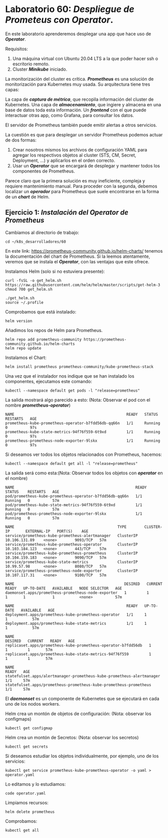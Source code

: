 # Laboratorio 60: ***Despliegue de Prometeus con Operator***.
 
En este laboratorio aprenderemos desplegar una app que hace uso de ***Operator***.

Requisitos:

1. Una máquina virtual con Ubuntu 20.04 LTS a la que poder hacer ssh o escritorio remoto.
2. Cluster ***Minikube*** iniciado.

La monitorización del cluster es crítica. ***Prometheus*** es una solución de monitorización para Kubernetes muy usada. Su arquitectura tiene tres capas:

La capa de ***captura de métrica***, que recopìla información del cluster de Kubernetes. Una capa de ***almacenamiento***, que ingiere y almacena en una base de datos toda esta información. Un ***frontend*** con el que puede interactuar otras app, como Grafana, para consultar los datos.

El servidor de Prometheus también puede emitir alertas a otros servicios.

La cuestión es que para desplegar un servidor Prometheus podemos actuar de dos formas:

1. Crear nosotros mismos los archivos de configuración YAML para agregar los respectivos objetos al cluster (STS, CM, Secret, Deployment, ...) y aplicarlos en el orden correcto.
2. Usar un ***Operator*** que se encargará de desplegar y mantener todos los componentes de Prometheus.

Parece claro que la primera solución es muy ineficiente, compleja y requiere mantenimiento manual. Para proceder con la segunda, debemos localizar un ***operador*** para Prometheus que suele encontrarse en la forma de un ***chart*** de Helm.

## Ejercicio 1: ***Instalación del Operator de Prometheus***

Cambiamos al directorio de trabajo:
```
cd ~/k8s_desarrolladores/60
```

En este link: https://prometheus-community.github.io/helm-charts/ tenemos la documentación del chart de Prometheus. Si la leemos atentamente, veremos que se instala el ***Operator***, con las ventajas que este ofrece.

Instalamos Helm (solo si no estuviera presente):
```
curl -fsSL -o get_helm.sh https://raw.githubusercontent.com/helm/helm/master/scripts/get-helm-3
chmod 700 get_helm.sh
```
```
./get_helm.sh
source ~/.profile
```

Comprobamos que está instalado:
```
helm version
```

Añadimos los repos de Helm para Prometheus.
```
helm repo add prometheus-community https://prometheus-community.github.io/helm-charts
helm repo update
```

Instalamos el Chart:
```
helm install prometheus prometheus-community/kube-prometheus-stack
```

Una vez que el instalador nos indique que se han instalado los componentes, ejecutamos este comando:
```
kubectl --namespace default get pods -l "release=prometheus"
```

La salida mostrará algo parecido a esto: (Nota: Observar el pod con el nombre ***prometheus-operator***)
```
NAME                                                  READY   STATUS    RESTARTS   AGE
prometheus-kube-prometheus-operator-b7fdd56db-qq66n   1/1     Running   0          97s
prometheus-kube-state-metrics-94f76f559-6t9xd         1/1     Running   0          97s
prometheus-prometheus-node-exporter-9lskx             1/1     Running   0          97s
```

Si deseamos ver todos los objetos relacionados con Prometheus, hacemos:
```
kubectl --namespace default get all -l "release=prometheus"
```

La salida será como esta:(Nota: Observar todos los objetos con ***operator*** en el nombre)
```
NAME                                                      READY   STATUS    RESTARTS   AGE
pod/prometheus-kube-prometheus-operator-b7fdd56db-qq66n   1/1     Running   0          57m
pod/prometheus-kube-state-metrics-94f76f559-6t9xd         1/1     Running   0          57m
pod/prometheus-prometheus-node-exporter-9lskx             1/1     Running   0          57m
 
NAME                                              TYPE        CLUSTER-IP       EXTERNAL-IP   PORT(S)    AGE
service/prometheus-kube-prometheus-alertmanager   ClusterIP   10.106.131.89    <none>        9093/TCP   57m
service/prometheus-kube-prometheus-operator       ClusterIP   10.103.184.123   <none>        443/TCP    57m
service/prometheus-kube-prometheus-prometheus     ClusterIP   10.104.159.183   <none>        9090/TCP   57m
service/prometheus-kube-state-metrics             ClusterIP   10.99.57.98      <none>        8080/TCP   57m
service/prometheus-prometheus-node-exporter       ClusterIP   10.107.117.31    <none>        9100/TCP   57m

NAME                                                 DESIRED   CURRENT   READY   UP-TO-DATE   AVAILABLE   NODE SELECTOR   AGE
daemonset.apps/prometheus-prometheus-node-exporter   1         1         1       1            1           <none>          57m

NAME                                                  READY   UP-TO-DATE   AVAILABLE   AGE
deployment.apps/prometheus-kube-prometheus-operator   1/1     1            1           57m
deployment.apps/prometheus-kube-state-metrics         1/1     1            1           57m

NAME                                                            DESIRED   CURRENT   READY   AGE
replicaset.apps/prometheus-kube-prometheus-operator-b7fdd56db   1         1         1       57m
replicaset.apps/prometheus-kube-state-metrics-94f76f559         1         1         1       57m

NAME                                                                    READY   AGE
statefulset.apps/alertmanager-prometheus-kube-prometheus-alertmanager   1/1     57m
statefulset.apps/prometheus-prometheus-kube-prometheus-prometheus       1/1     57m
```

El ***daemonset*** es un componente de Kubernetes que se ejecutará en cada uno de los nodos workers.

Helm crea un montón de objetos de configuración: (Nota: observar los configmaps)
```
kubectl get configmap
```

Helm crea un montón de Secretos: (Nota: observar los secretos)
```
kubectl get secrets
```

Si deseamos estudiar los objetos individualmente, por ejemplo, uno de los servicios:
```
kubectl get service prometheus-kube-prometheus-operator -o yaml > operator.yaml 
```

Lo editamos y lo estudiamos:
```
code operator.yaml
```

Limpiamos recursos:
```
helm delete prometheus
```

Comprobamos:
```
kubectl get all
```

